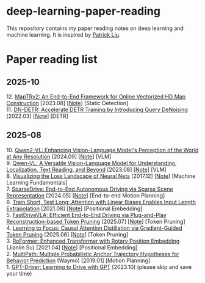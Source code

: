 # deep-learning-paper-reading

This repository contains my paper reading notes on deep learning and machine learning. It is inspired by [Patrick Liu](https://github.com/patrick-llgc/Learning-Deep-Learning).

# Paper reading list

## 2025-10
12\. [MapTRv2: An End-to-End Framework for Online Vectorized HD Map Construction](https://arxiv.org/abs/2308.05736) [2023.08] [[Note](https://github.com/HongyiDuanmu26/deep-learning-paper-reading/blob/main/Notes/MapTRv2.md)] [Static Detection]  
11\. [DN-DETR: Accelerate DETR Training by Introducing Query DeNoising](https://arxiv.org/abs/2203.01305) [2022.03] [[Note](https://github.com/HongyiDuanmu26/deep-learning-paper-reading/blob/main/Notes/DN.md)] [DETR]  

## 2025-08
10\. [Qwen2-VL: Enhancing Vision-Language Model's Perception of the World at Any Resolution](https://arxiv.org/pdf/2409.12191) [2024.09] [[Note](https://github.com/HongyiDuanmu26/deep-learning-paper-reading/blob/main/Notes/Qwen2-VL.md)] [VLM]  
9\. [Qwen-VL: A Versatile Vision-Language Model for Understanding, Localization, Text Reading, and Beyond](https://arxiv.org/pdf/2308.12966) [2023.08] [[Note](https://github.com/HongyiDuanmu26/deep-learning-paper-reading/blob/main/Notes/Qwen-VL.md)] [VLM]  
8\. [Visualizing the Loss Landscape of Neural Nets](https://arxiv.org/pdf/1712.09913) [2017.12] [[Note](https://github.com/HongyiDuanmu26/deep-learning-paper-reading/blob/main/Notes/LossLandscape.md)] [Machine Learning Fundamentals]  
7\. [SparseDrive: End-to-End Autonomous Driving via Sparse Scene Representation](https://arxiv.org/pdf/2405.19620) [2024.05] [[Note](https://github.com/HongyiDuanmu26/deep-learning-paper-reading/blob/main/Notes/SparseDrive.md)] [End-to-end Motion Planning]  
6\. [Train Short, Test Long: Attention with Linear Biases Enables Input Length Extrapolation](https://arxiv.org/pdf/2108.12409) [2021.08] [[Note](https://github.com/HongyiDuanmu26/deep-learning-paper-reading/blob/main/Notes/ALiBi.md)] [Positional Embedding]  
5\. [FastDriveVLA: Efficient End-to-End Driving via Plug-and-Play Reconstruction-based Token Pruning](https://arxiv.org/pdf/2507.23318) [2025.07] [[Note](https://github.com/HongyiDuanmu26/deep-learning-paper-reading/blob/main/Notes/LeaF.md)] [Token Pruning]  
4\. [Learning to Focus: Causal Attention Distillation via Gradient-Guided Token Pruning](https://www.arxiv.org/pdf/2506.07851) [2025.06] [[Note](https://github.com/HongyiDuanmu26/deep-learning-paper-reading/blob/main/Notes/LeaF.md)] [Token Pruning]  
3\. [RoFormer: Enhanced Transformer with Rotary Position Embedding](https://arxiv.org/abs/2104.09864) (Jianlin Su) [2021.04] [[Note](https://github.com/HongyiDuanmu26/deep-learning-paper-reading/blob/main/Notes/RoPE.md)] [Positional Embedding]   
2\. [MultiPath: Multiple Probabilistic Anchor Trajectory Hypotheses for Behavior Prediction](https://arxiv.org/pdf/1910.05449v1) (Waymo) [2019.01] [Motion Planning]  
1\. [GPT-Driver: Learning to Drive with GPT](https://arxiv.org/pdf/2310.01415) [2023.10] (please skip and save your time)  
